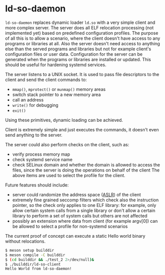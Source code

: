 # ld-so-daemon

`ld-so-daemon` replaces dynamic loader `ld.so` with a very simple client and more complex server.
The server does all ELF relocation processing (not implemented yet) based on predefined configuration profiles.
The purpose of all this is to allow a scenario, where the client doesn't have access to any programs or libraries at all.
Also the server doesn't need access to anything else than the served programs and libraries but not for example client's configuration files or user data.
Configuration for the server can be generated when the programs or libraries are installed or updated.
This should be useful for hardening systemd services.

The server listens to a UNIX socket.
It is used to pass file descriptors to the client and send the client commands to:
- `mmap()`, `mprotect()` or `munmap()` memory areas
- switch stack pointer to a new memory area
- call an address
- `write()` for debugging
- `exit()`

Using these primitives, dynamic loading can be achieved.

Client is extremely simple and just executes the commands, it doesn't even send anything to the server.

The server could also perform checks on the client, such as:
- verify process memory map
- check systemd service name
- check SELinux domain and whether the domain is allowed to access the files, since the server is doing the operations on behalf of the client
The above items are used to select the profile for the client.

Future features should include:
- server could randomize the address space ([ASLR](https://en.wikipedia.org/wiki/Address_space_layout_randomization)) of the client
- extremely fine grained seccomp filters which check also the instruction pointer, so the check only applies to one ELF library:
for example, only allow certain system calls from a single library or don't allow a certain library to perform a set of system calls but others are not affected
- possibly an extension where data from client (for example argv[0]) can be allowed to select a profile for non-systemd scenarios

The current proof of concept can execute a static Hello world binary without relocations.

```bash
$ meson setup builddir
$ meson compile -C builddir
$ (cd builddir && ./test_2 2>/dev/null)&
$ ./builddir/ld-so-client
Hello World from ld-so-daemon!
```
